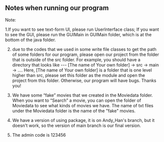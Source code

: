 ## Notes when running our program

Note:


1.If you want to see text-form UI, please run UserInterface class; If you want to see the GUI, please run the GUIMain in GUIMain folder, which is at the bottom of the java folder.

2. due to the codes that we used in some write file classes to get the path of some folders for our program, please open our project from the folder that is outside of the src folder.
For example, you should have a directory that looks like --- [The name of Your own folder] -> src -> main -> …. Here, [The name of Your own folder] is a folder that is one level higher than src, please set this folder as the module and open the project from this folder. Otherwise, our program will have bugs. Thanks you!

3. We have some “fake” movies that we created in the Moviedata folder. When you want to “Search” a movie, you can open the folder of Moviedata to see what kinds of movies we have. The name of txt files under the Moviedata folder is the name of the "fake" movies.

4. We have a version of using package, it is on Andy_Han's branch, but it doesn't work, so the version of main branch is our final version.

5. The admin code is 123456 

